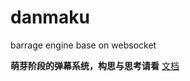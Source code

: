 # danmaku
barrage engine base on websocket

**萌芽阶段的弹幕系统，构思与思考请看** [文档](https://github.com/youngerheart/danmaku/tree/master/docs)
